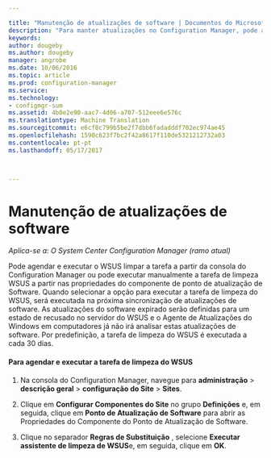 ```yaml
---

title: "Manutenção de atualizações de software | Documentos do Microsoft"
description: "Para manter atualizações no Configuration Manager, pode agendar a tarefa de limpeza do WSUS ou, pode executá-lo manualmente."
keywords: 
author: dougeby
ms.author: dougeby
manager: angrobe
ms.date: 10/06/2016
ms.topic: article
ms.prod: configuration-manager
ms.service: 
ms.technology:
- configmgr-sum
ms.assetid: 4b0e2e90-aac7-4d06-a707-512eee6e576c
ms.translationtype: Machine Translation
ms.sourcegitcommit: e6cf8c799b5be2f7dbb6fadadddf702ec974ae45
ms.openlocfilehash: 1590c623f7bc2f42a8617f110de5321212732a03
ms.contentlocale: pt-pt
ms.lasthandoff: 05/17/2017



---
```

# <a name="software-updates-maintenance"></a>Manutenção de atualizações de software

*Aplica-se a: O System Center Configuration Manager (ramo atual)*

Pode agendar e executar o WSUS limpar a tarefa a partir da consola do Configuration Manager ou pode executar manualmente a tarefa de limpeza WSUS a partir nas propriedades do componente de ponto de atualização de Software. Quando selecionar a opção para executar a tarefa de limpeza do WSUS, será executada na próxima sincronização de atualizações de software. As atualizações do software expirado serão definidas para um estado de recusado no servidor do WSUS e o Agente de Atualizações do Windows em computadores já não irá analisar estas atualizações de software. Por predefinição, a tarefa de limpeza do WSUS é executada a cada 30 dias.  

#### <a name="to-schedule-and-run-the-wsus-cleanup-job"></a>Para agendar e executar a tarefa de limpeza do WSUS  

1.  Na consola do Configuration Manager, navegue para **administração** > **descrição geral** > **configuração do Site** > **Sites**.  

2.  Clique em **Configurar Componentes do Site** no grupo **Definições** e, em seguida, clique em **Ponto de Atualização de Software** para abrir as Propriedades do Componente do Ponto de Atualização de Software.  

3.  Clique no separador **Regras de Substituição** , selecione **Executar assistente de limpeza de WSUS**e, em seguida, clique em **OK**.

